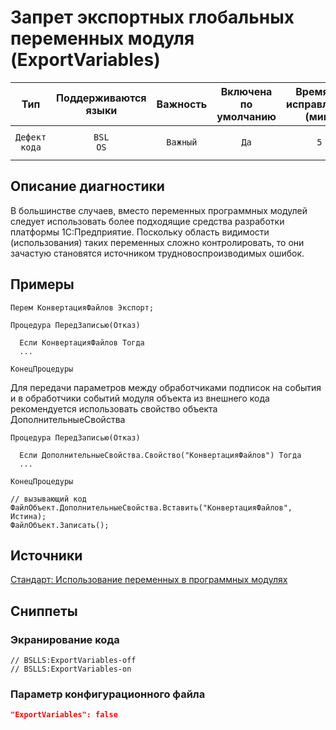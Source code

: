 # Запрет экспортных глобальных переменных модуля (ExportVariables)

 Тип | Поддерживаются<br>языки | Важность | Включена<br>по умолчанию | Время на<br>исправление (мин) | Тэги 
 :-: | :-: | :-: | :-: | :-: | :-: 
 `Дефект кода` | `BSL`<br>`OS` | `Важный` | `Да` | `5` | `standard`<br>`design`<br>`unpredictable` 

<!-- Блоки выше заполняются автоматически, не трогать -->
## Описание диагностики

В большинстве случаев, вместо переменных программных модулей следует использовать более подходящие средства разработки платформы 1С:Предприятие.
Поскольку область видимости (использования) таких переменных сложно контролировать,
то они зачастую становятся источником трудновоспроизводимых ошибок.

## Примеры
<!-- В данном разделе приводятся примеры, на которые диагностика срабатывает, а также можно привести пример, как можно исправить ситуацию -->

```bsl
Перем КонвертацияФайлов Экспорт;

Процедура ПередЗаписью(Отказ)

  Если КонвертацияФайлов Тогда 
  ...

КонецПроцедуры

```

Для передачи параметров между обработчиками подписок на события и в обработчики событий модуля объекта из внешнего кода
рекомендуется использовать свойство объекта ДополнительныеСвойства

```bsl
Процедура ПередЗаписью(Отказ)

  Если ДополнительныеСвойства.Свойство("КонвертацияФайлов") Тогда 
  ...

КонецПроцедуры

// вызывающий код
ФайлОбъект.ДополнительныеСвойства.Вставить("КонвертацияФайлов", Истина);
ФайлОбъект.Записать();
```

## Источники
<!-- Необходимо указывать ссылки на все источники, из которых почерпнута информация для создания диагностики -->
<!-- Примеры источников -->

[Стандарт: Использование переменных в программных модулях](https://its.1c.ru/db/v8std#content:639:hdoc)

## Сниппеты

<!-- Блоки ниже заполняются автоматически, не трогать -->
### Экранирование кода

```bsl
// BSLLS:ExportVariables-off
// BSLLS:ExportVariables-on
```

### Параметр конфигурационного файла

```json
"ExportVariables": false
```
